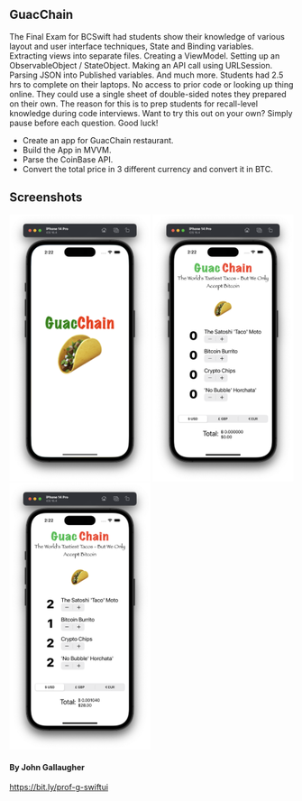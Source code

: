 ## GuacChain
The Final Exam for BCSwift had students show their knowledge of various layout and user interface techniques, State and Binding variables. Extracting views into separate files. Creating a ViewModel. Setting up an ObservableObject / StateObject. Making an API call using URLSession. Parsing JSON into Published variables. And much more. Students had 2.5 hrs to complete on their laptops. No access to prior code or looking up thing online. They could use a single sheet of double-sided notes they prepared on their own. The reason for this is to prep students for recall-level knowledge during code interviews. Want to try this out on your own? Simply pause before each question. Good luck! 

- Create an app for GuacChain restaurant.
- Build the App in MVVM.
- Parse the CoinBase API. 
- Convert the total price in 3 different currency and convert it in BTC.

## Screenshots

<div>
  <img src="Screenshots/screen-1.png" width="250">
  <img src="Screenshots/screen-2.png" width="250">
  <img src="Screenshots/screen-3.png" width="250">
</div>

#### By John Gallaugher
https://bit.ly/prof-g-swiftui


